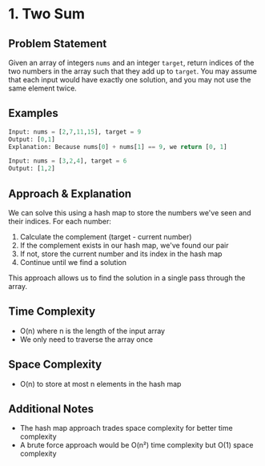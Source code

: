 # 1. Two Sum

## Problem Statement
Given an array of integers `nums` and an integer `target`, return indices of the two numbers in the array such that they add up to `target`. You may assume that each input would have exactly one solution, and you may not use the same element twice.

## Examples
```python
Input: nums = [2,7,11,15], target = 9
Output: [0,1]
Explanation: Because nums[0] + nums[1] == 9, we return [0, 1]

Input: nums = [3,2,4], target = 6
Output: [1,2]
```

## Approach & Explanation
We can solve this using a hash map to store the numbers we've seen and their indices. For each number:
1. Calculate the complement (target - current number)
2. If the complement exists in our hash map, we've found our pair
3. If not, store the current number and its index in the hash map
4. Continue until we find a solution

This approach allows us to find the solution in a single pass through the array.

## Time Complexity
- O(n) where n is the length of the input array
- We only need to traverse the array once

## Space Complexity
- O(n) to store at most n elements in the hash map

## Additional Notes
- The hash map approach trades space complexity for better time complexity
- A brute force approach would be O(n²) time complexity but O(1) space complexity 